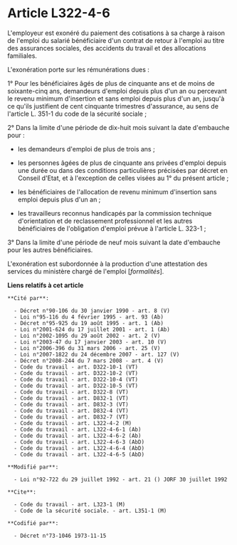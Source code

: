 # Article L322-4-6

L'employeur est exonéré du paiement des cotisations à sa charge à raison de l'emploi du salarié bénéficiaire d'un contrat de
retour à l'emploi au titre des assurances sociales, des accidents du travail et des allocations familiales.

L'exonération porte sur les rémunérations dues :

1° Pour les bénéficiaires âgés de plus de cinquante ans et de moins de soixante-cinq ans, demandeurs d'emploi depuis plus
d'un an ou percevant le revenu minimum d'insertion et sans emploi depuis plus d'un an, jusqu'à ce qu'ils justifient de cent
cinquante trimestres d'assurance, au sens de l'article L. 351-1 du code de la sécurité sociale ;

2° Dans la limite d'une période de dix-huit mois suivant la date d'embauche pour :

- les demandeurs d'emploi de plus de trois ans ;

- les personnes âgées de plus de cinquante ans privées d'emploi depuis une durée ou dans des conditions particulières
précisées par décret en Conseil d'Etat, et à l'exception de celles visées au 1° du présent article ;

- les bénéficiaires de l'allocation de revenu minimum d'insertion sans emploi depuis plus d'un an ;

- les travailleurs reconnus handicapés par la commission technique d'orientation et de reclassement professionnel et les
autres bénéficiaires de l'obligation d'emploi prévue à l'article L. 323-1 ;

3° Dans la limite d'une période de neuf mois suivant la date d'embauche pour les autres bénéficiaires.

L'exonération est subordonnée à la production d'une attestation des services du ministère chargé de l'emploi [*formalités*].

**Liens relatifs à cet article**

	**Cité par**:

	  - Décret n°90-106 du 30 janvier 1990 - art. 8 (V)
	  - Loi n°95-116 du 4 février 1995 - art. 93 (Ab)
	  - Décret n°95-925 du 19 août 1995 - art. 1 (Ab)
	  - Loi n°2001-624 du 17 juillet 2001 - art. 1 (Ab)
	  - Loi n°2002-1095 du 29 août 2002 - art. 2 (V)
	  - Loi n°2003-47 du 17 janvier 2003 - art. 10 (V)
	  - Loi n°2006-396 du 31 mars 2006 - art. 25 (V)
	  - Loi n°2007-1822 du 24 décembre 2007 - art. 127 (V)
	  - Décret n°2008-244 du 7 mars 2008 - art. 4 (V)
	  - Code du travail - art. D322-10-1 (VT)
	  - Code du travail - art. D322-10-2 (VT)
	  - Code du travail - art. D322-10-4 (VT)
	  - Code du travail - art. D322-10-5 (VT)
	  - Code du travail - art. D322-8 (VT)
	  - Code du travail - art. D832-1 (VT)
	  - Code du travail - art. D832-3 (VT)
	  - Code du travail - art. D832-4 (VT)
	  - Code du travail - art. D832-7 (VT)
	  - Code du travail - art. L322-4-2 (M)
	  - Code du travail - art. L322-4-6-1 (Ab)
	  - Code du travail - art. L322-4-6-2 (Ab)
	  - Code du travail - art. L322-4-6-3 (AbD)
	  - Code du travail - art. L322-4-6-4 (AbD)
	  - Code du travail - art. L322-4-6-5 (AbD)

	**Modifié par**:

	  - Loi n°92-722 du 29 juillet 1992 - art. 21 () JORF 30 juillet 1992

	**Cite**:

	  - Code du travail - art. L323-1 (M)
	  - Code de la sécurité sociale. - art. L351-1 (M)

	**Codifié par**:

	  - Décret n°73-1046 1973-11-15
